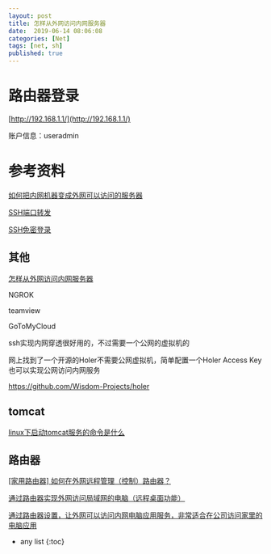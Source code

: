 ```yaml
---
layout: post
title: 怎样从外网访问内网服务器
date:  2019-06-14 08:06:08
categories: [Net]
tags: [net, sh]
published: true
---
```


# 路由器登录

[http://192.168.1.1/](http://192.168.1.1/)

账户信息：useradmin




# 参考资料

[如何把内网机器变成外网可以访问的服务器](https://kangyonggan.com/article/Cf53MAJt714ZKDuuY47Fxw%3D%3D%E5%A6%82%E4%BD%95%E6%8A%8A%E5%86%85%E7%BD%91%E6%9C%BA%E5%99%A8%E5%8F%98%E6%88%90%E5%A4%96%E7%BD%91%E5%8F%AF%E4%BB%A5%E8%AE%BF%E9%97%AE%E7%9A%84%E6%9C%8D%E5%8A%A1%E5%99%A8)

[SSH端口转发](https://kangyonggan.com/article/BvCKsIu0NGlYjE5thx0pEg%3D%3DSSH%E7%AB%AF%E5%8F%A3%E8%BD%AC%E5%8F%91)

[SSH免密登录](https://kangyonggan.com/article/mqD2nynfTOJwWbDOtQR6ig%3D%3DSSH%E5%85%8D%E5%AF%86%E7%99%BB%E5%BD%95)

## 其他

[怎样从外网访问内网服务器](https://www.cnblogs.com/devymex/p/4156378.html)

NGROK

teamview

GoToMyCloud

ssh实现内网穿透很好用的，不过需要一个公网的虚拟机的

网上找到了一个开源的Holer不需要公网虚拟机，简单配置一个Holer Access Key也可以实现公网访问内网服务

https://github.com/Wisdom-Projects/holer

## tomcat

[linux下启动tomcat服务的命令是什么](https://www.cnblogs.com/xinxin1994/p/6840357.html)

## 路由器

[[家用路由器] 如何在外网远程管理（控制）路由器？](https://service.tp-link.com.cn/detail_article_2032.html)

[通过路由器实现外网访问局域网的电脑（远程桌面功能）](https://www.cnblogs.com/pertor/p/8979188.html)

[通过路由器设置，让外网可以访问内网电脑应用服务，非常适合在公司访问家里的电脑应用](https://blog.csdn.net/llf046/article/details/79312854)

* any list
{:toc}